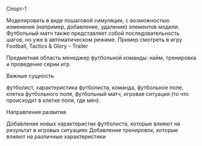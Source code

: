 Спорт-1

Моделировать в виде пошаговой симуляции, с возможностью изменения (например, добавление, удаление) элементов модели. Футбольный матч также представляет собой последовательность шагов, но уже в автоматическом режиме. Пример смотреть в игру Football, Tactics & Glory - Trailer

Предметная область
менеджер футбольной команды: найм, тренировка и проведение серии игр

Важные сущность

футболист, характеристика футболиста, команда, футбольное поле, клетка футбольного поля, футбольный матч, игровая ситуация (то что происходит в клетке поля, где мяч).

Направления развития

Добавление новых характеристик футболиста, которые влияют на результат в игровых ситуациях
Добавление тренировок, которые влияют на различные характеристики
